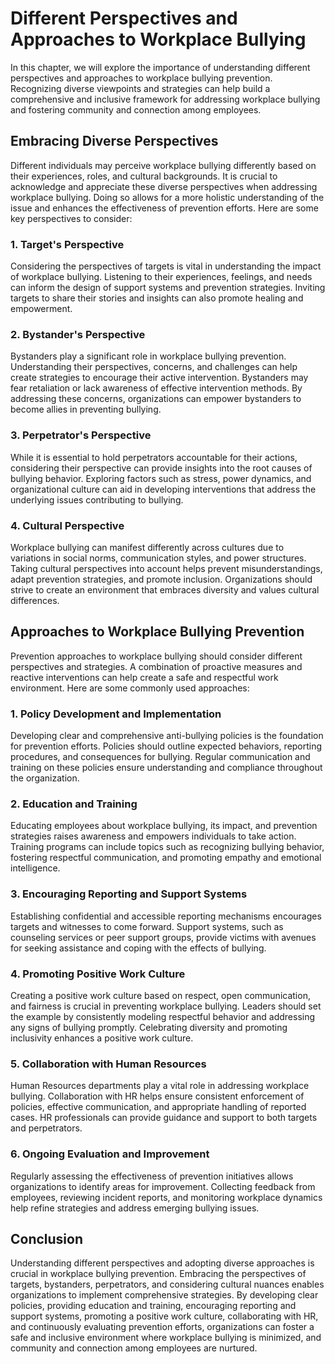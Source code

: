 Different Perspectives and Approaches to Workplace Bullying
=======================================================================

In this chapter, we will explore the importance of understanding different perspectives and approaches to workplace bullying prevention. Recognizing diverse viewpoints and strategies can help build a comprehensive and inclusive framework for addressing workplace bullying and fostering community and connection among employees.

Embracing Diverse Perspectives
------------------------------

Different individuals may perceive workplace bullying differently based on their experiences, roles, and cultural backgrounds. It is crucial to acknowledge and appreciate these diverse perspectives when addressing workplace bullying. Doing so allows for a more holistic understanding of the issue and enhances the effectiveness of prevention efforts. Here are some key perspectives to consider:

### 1. Target's Perspective

Considering the perspectives of targets is vital in understanding the impact of workplace bullying. Listening to their experiences, feelings, and needs can inform the design of support systems and prevention strategies. Inviting targets to share their stories and insights can also promote healing and empowerment.

### 2. Bystander's Perspective

Bystanders play a significant role in workplace bullying prevention. Understanding their perspectives, concerns, and challenges can help create strategies to encourage their active intervention. Bystanders may fear retaliation or lack awareness of effective intervention methods. By addressing these concerns, organizations can empower bystanders to become allies in preventing bullying.

### 3. Perpetrator's Perspective

While it is essential to hold perpetrators accountable for their actions, considering their perspective can provide insights into the root causes of bullying behavior. Exploring factors such as stress, power dynamics, and organizational culture can aid in developing interventions that address the underlying issues contributing to bullying.

### 4. Cultural Perspective

Workplace bullying can manifest differently across cultures due to variations in social norms, communication styles, and power structures. Taking cultural perspectives into account helps prevent misunderstandings, adapt prevention strategies, and promote inclusion. Organizations should strive to create an environment that embraces diversity and values cultural differences.

Approaches to Workplace Bullying Prevention
-------------------------------------------

Prevention approaches to workplace bullying should consider different perspectives and strategies. A combination of proactive measures and reactive interventions can help create a safe and respectful work environment. Here are some commonly used approaches:

### 1. Policy Development and Implementation

Developing clear and comprehensive anti-bullying policies is the foundation for prevention efforts. Policies should outline expected behaviors, reporting procedures, and consequences for bullying. Regular communication and training on these policies ensure understanding and compliance throughout the organization.

### 2. Education and Training

Educating employees about workplace bullying, its impact, and prevention strategies raises awareness and empowers individuals to take action. Training programs can include topics such as recognizing bullying behavior, fostering respectful communication, and promoting empathy and emotional intelligence.

### 3. Encouraging Reporting and Support Systems

Establishing confidential and accessible reporting mechanisms encourages targets and witnesses to come forward. Support systems, such as counseling services or peer support groups, provide victims with avenues for seeking assistance and coping with the effects of bullying.

### 4. Promoting Positive Work Culture

Creating a positive work culture based on respect, open communication, and fairness is crucial in preventing workplace bullying. Leaders should set the example by consistently modeling respectful behavior and addressing any signs of bullying promptly. Celebrating diversity and promoting inclusivity enhances a positive work culture.

### 5. Collaboration with Human Resources

Human Resources departments play a vital role in addressing workplace bullying. Collaboration with HR helps ensure consistent enforcement of policies, effective communication, and appropriate handling of reported cases. HR professionals can provide guidance and support to both targets and perpetrators.

### 6. Ongoing Evaluation and Improvement

Regularly assessing the effectiveness of prevention initiatives allows organizations to identify areas for improvement. Collecting feedback from employees, reviewing incident reports, and monitoring workplace dynamics help refine strategies and address emerging bullying issues.

Conclusion
----------

Understanding different perspectives and adopting diverse approaches is crucial in workplace bullying prevention. Embracing the perspectives of targets, bystanders, perpetrators, and considering cultural nuances enables organizations to implement comprehensive strategies. By developing clear policies, providing education and training, encouraging reporting and support systems, promoting a positive work culture, collaborating with HR, and continuously evaluating prevention efforts, organizations can foster a safe and inclusive environment where workplace bullying is minimized, and community and connection among employees are nurtured.
